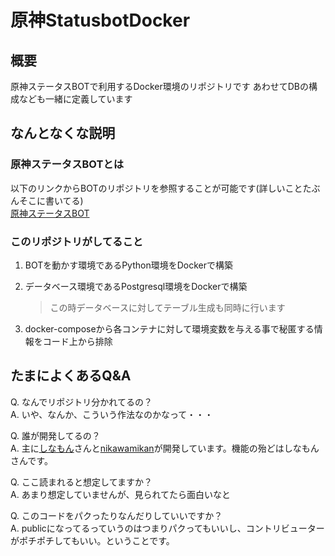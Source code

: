 # 原神StatusbotDocker

## 概要

原神ステータスBOTで利用するDocker環境のリポジトリです
あわせてDBの構成なども一緒に定義しています

## なんとなくな説明

### 原神ステータスBOTとは

以下のリンクからBOTのリポジトリを参照することが可能です(詳しいことたぶんそこに書いてる)  
[原神ステータスBOT](https://github.com/CinnamonSea2073/Genshin-Discordbot)

### このリポジトリがしてること

1. BOTを動かす環境であるPython環境をDockerで構築
2. データベース環境であるPostgresql環境をDockerで構築

   > この時データベースに対してテーブル生成も同時に行います
3. docker-composeから各コンテナに対して環境変数を与える事で秘匿する情報をコード上から排除

## たまによくあるQ&A

Q. なんでリポジトリ分かれてるの？  
A. いや、なんか、こういう作法なのかなって・・・

Q. 誰が開発してるの？  
A. 主に[しなもん](https://github.com/CinnamonSea2073)さんと[nikawamikan](https://github.com/nikawamikan)が開発しています。機能の殆どはしなもんさんです。

Q. ここ読まれると想定してますか？  
A. あまり想定していませんが、見られてたら面白いなと

Q. このコードをパクったりなんだりしていいですか？  
A. publicになってるっていうのはつまりパクってもいいし、コントリビューターがポチポチしてもいい。ということです。